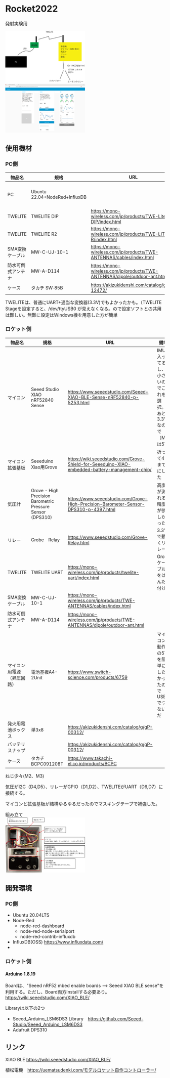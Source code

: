 # Rocket2022
発射実験用

<img src="Images/概略図.png" width="50%">
<br/>
<img src="Images/Dashboard.png" width="50%">

## 使用機材
### PC側
|物品名|規格|URL|備考|
| --- | --- | ---| --- |
|PC|Ubuntu 22.04+NodeRed+InfluxDB| |USB端子があれば|
|TWELITE|TWELITE DIP|https://mono-wireless.com/jp/products/TWE-Lite-DIP/index.html| |
|TWELITE|TWELITE R2|https://mono-wireless.com/jp/products/TWE-LITE-R/index.html| |
|SMA変換ケーブル|MW-C-UJ-10-1|https://mono-wireless.com/jp/products/TWE-ANTENNAS/cables/index.html| |
|防水可倒式アンテナ|MW-A-D114|https://mono-wireless.com/jp/products/TWE-ANTENNAS/dipole/outdoor-ant.html| |
|ケース|タカチ SW‐85B|https://akizukidenshi.com/catalog/g/gP-12472/| |

TWELITEは、普通にUART+適当な変換器(3.3V)でもよかったかも。（TWELITE Stageを設定すると、/dev/ttyUSB0 が見えなくなる。ので設定ソフトとの共用は難しい。無難に設定はWindows機を用意した方が簡単

### ロケット側
|物品名|規格|URL|備考|
| --- | --- | --- | --- |
|マイコン|Seeed Studio XIAO nRF52840 Sense|https://www.seeedstudio.com/Seeed-XIAO-BLE-Sense-nRF52840-p-5253.html|IMU入ってるし、小さいのでこれを選択。あと3.3Vなので（M5は5V)|
|マイコン拡張基板|Seeeduino Xiao用Grove|https://wiki.seeedstudio.com/Grove-Shield-for-Seeeduino-XIAO-embedded-battery-management-chip/|折って4口までにした|
|気圧計|Grove - High Precision Barometric Pressure Sensor (DPS310)|https://www.seeedstudio.com/Grove-High-Precision-Barometer-Sensor-DPS310-p-4397.html|高度が測れる精度が欲しかった|
|リレー|Grobe　Relay|https://www.seeedstudio.com/Grove-Relay.html|3.3Vで動くリレー|
|TWELITE|TWELITE UART|https://mono-wireless.com/jp/products/twelite-uart/index.html|Groveケーブルをはんだ付け|
|SMA変換ケーブル|MW-C-UJ-10-1|https://mono-wireless.com/jp/products/TWE-ANTENNAS/cables/index.html||
|防水可倒式アンテナ|MW-A-D114|https://mono-wireless.com/jp/products/TWE-ANTENNAS/dipole/outdoor-ant.html||
|マイコン用電源（昇圧回路）|電池基板A4-2Unit|https://www.switch-science.com/products/6759|マイコン動作の5Vを簡単にしたかったのでUSBでつないだ|
|発火用電池ボックス|単3x8|https://akizukidenshi.com/catalog/g/gP-00312/||
|バッテリスナップ| |https://akizukidenshi.com/catalog/g/gP-00312/||
|ケース|タカチ　BCPC091208T|https://www.takachi-el.co.jp/products/BCPC||

ねじ少々(M2、M3)

気圧がI2C（D4,D5）、リレーがGPIO（D1,D2）、TWELITEがUART（D6,D7）に接続する。

マイコンと拡張基板が結構ゆるゆるだったのでマスキングテープで補強した。

組み立て<br/>
<img src="Images/受信機説明.png" width="50%">

## 開発環境
### PC側
- Ubuntu 20.04LTS
- Node-Red
  - node-red-dashboard
  - node-red-node-serialport
  - node-red-contrib-influxdb
- InfluxDB(OSS) https://www.influxdata.com/
- 
### ロケット側
#### Arduino 1.8.19
Boardは、"Seeed nRF52 mbed enable boards --> Seeed XIAO BLE sense"を利用する。ただし、Board両方Installする必要あり。　https://wiki.seeedstudio.com/XIAO_BLE/

Libraryは以下の2つ
-   Seeed_Arduino_LSM6DS3 Library　https://github.com/Seeed-Studio/Seeed_Arduino_LSM6DS3
-   Adafruit DPS310
 

## リンク

XIAO BLE https://wiki.seeedstudio.com/XIAO_BLE/

植松電機　https://uematsudenki.com/モデルロケット自作コントローラー/
